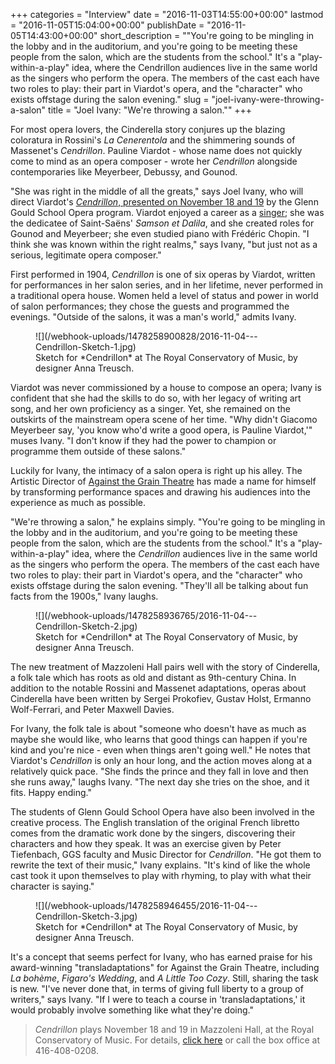 +++
categories = "Interview"
date = "2016-11-03T14:55:00+00:00"
lastmod = "2016-11-05T15:04:00+00:00"
publishDate = "2016-11-05T14:43:00+00:00"
short_description = "\"You're going to be mingling in the lobby and in the auditorium, and you're going to be meeting these people from the salon, which are the students from the school.\" It's a \"play-within-a-play\" idea, where the Cendrillon audiences live in the same world as the singers who perform the opera. The members of the cast each have two roles to play: their part in Viardot's opera, and the \"character\" who exists offstage during the salon evening."
slug = "joel-ivany-were-throwing-a-salon"
title = "Joel Ivany: &quot;We&#039;re throwing a salon.&quot;"
+++

For most opera lovers, the Cinderella story conjures up the blazing coloratura in Rossini's *La Cenerentola* and the shimmering sounds of Massenet's *Cendrillon*. Pauline Viardot - whose name does not quickly come to mind as an opera composer - wrote her *Cendrillon* alongside contemporaries like Meyerbeer, Debussy, and Gounod.

"She was right in the middle of all the greats," says Joel Ivany, who will direct Viardot's [*Cendrillon*, presented on November 18 and 19](http://performance.rcmusic.ca/event/ggs-fall-opera-1) by the Glenn Gould School Opera program. Viardot enjoyed a career as a [singer](https://en.wikipedia.org/wiki/Pauline_Viardot#Career); she was the dedicatee of Saint-Saëns' *Samson et Dalila*, and she created roles for Gounod and Meyerbeer; she even studied piano with Frédéric Chopin. "I think she was known within the right realms," says Ivany, "but just not as a serious, legitimate opera composer."

First performed in 1904, *Cendrillon* is one of six operas by Viardot, written for performances in her salon series, and in her lifetime, never performed in a traditional opera house. Women held a level of status and power in world of salon performances; they chose the guests and programmed the evenings. "Outside of the salons, it was a man's world," admits Ivany. 

<figure data-type="image">
![](/webhook-uploads/1478258900828/2016-11-04---Cendrillon-Sketch-1.jpg)
<figcaption>Sketch for *Cendrillon* at The Royal Conservatory of Music, by designer Anna Treusch.</figcaption>
</figure>

Viardot was never commissioned by a house to compose an opera; Ivany is confident that she had the skills to do so, with her legacy of writing art song, and her own proficiency as a singer. Yet, she remained on the outskirts of the mainstream opera scene of her time. "Why didn't Giacomo Meyerbeer say, 'you know who'd write a good opera, is Pauline Viardot,'" muses Ivany. "I don't know if they had the power to champion or programme them outside of these salons."

Luckily for Ivany, the intimacy of a salon opera is right up his alley. The Artistic Director of [Against the Grain Theatre](/scene/companies/against-the-grain-theatre/) has made a name for himself by transforming performance spaces and drawing his audiences into the experience as much as possible.

"We're throwing a salon," he explains simply. "You're going to be mingling in the lobby and in the auditorium, and you're going to be meeting these people from the salon, which are the students from the school." It's a "play-within-a-play" idea, where the *Cendrillon* audiences live in the same world as the singers who perform the opera. The members of the cast each have two roles to play: their part in Viardot's opera, and the "character" who exists offstage during the salon evening. "They'll all be talking about fun facts from the 1900s," Ivany laughs.

<figure data-type="image">
![](/webhook-uploads/1478258936765/2016-11-04---Cendrillon-Sketch-2.jpg)
<figcaption>Sketch for *Cendrillon* at The Royal Conservatory of Music, by designer Anna Treusch.</figcaption>
</figure>

The new treatment of Mazzoleni Hall pairs well with the story of Cinderella, a folk tale which has roots as old and distant as 9th-century China. In addition to the notable Rossini and Massenet adaptations, operas about Cinderella have been written by Sergei Prokofiev, Gustav Holst, Ermanno Wolf-Ferrari, and Peter Maxwell Davies.

For Ivany, the folk tale is about "someone who doesn't have as much as maybe she would like, who learns that good things can happen if you're kind and you're nice - even when things aren't going well." He notes that Viardot's *Cendrillon* is only an hour long, and the action moves along at a relatively quick pace. "She finds the prince and they fall in love and then she runs away," laughs Ivany. "The next day she tries on the shoe, and it fits. Happy ending."

The students of Glenn Gould School Opera have also been involved in the creative process. The English translation of the original French libretto comes from the dramatic work done by the singers, discovering their characters and how they speak. It was an exercise given by Peter Tiefenbach, GGS faculty and Music Director for *Cendrillon*. "He got them to rewrite the text of their music," Ivany explains. "It's kind of like the whole cast took it upon themselves to play with rhyming, to play with what their character is saying." 

<figure data-type="image">
![](/webhook-uploads/1478258946455/2016-11-04---Cendrillon-Sketch-3.jpg)
<figcaption>Sketch for *Cendrillon* at The Royal Conservatory of Music, by designer Anna Treusch.</figcaption>
</figure>

It's a concept that seems perfect for Ivany, who has earned praise for his award-winning "transladaptations" for Against the Grain Theatre, including *La bohème*, *Figaro's Wedding*, and *A Little Too Cozy*. Still, sharing the task is new. "I've never done that, in terms of giving full liberty to a group of writers," says Ivany. "If I were to teach a course in 'transladaptations,' it would probably involve something like what they're doing."

>*Cendrillon* plays November 18 and 19 in Mazzoleni Hall, at the Royal Conservatory of Music. For details, [click here](http://performance.rcmusic.ca/event/ggs-fall-opera-1) or call the box office at 416-408-0208.
